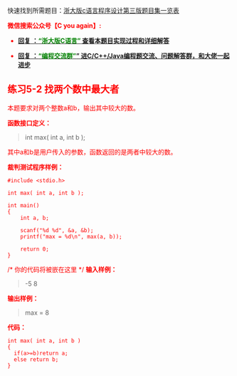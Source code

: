 
快速找到所需题目：[浙大版c语言程序设计第三版题目集一览表](https://blog.csdn.net/qq_40625778/article/details/116845338)

<font color='red'> **微信搜索公众号【C you again】:**

- [**回复 ：<font color='green'>“浙大版C语言”</font> 查看本题目实现过程和详细解答** ](  http://gzh.cyouagain.cn/) 
 
- [ **回复 ：<font color='green'>“编程交流群”</font>” 进C/C++/Java编程题交流、问题解答群，和大佬一起进步**  ](  http://cyouagain.cn/    ) 




## 练习5-2 找两个数中最大者

本题要求对两个整数a和b，输出其中较大的数。

**函数接口定义：**

> int max( int a, int b );

其中a和b是用户传入的参数，函数返回的是两者中较大的数。

**裁判测试程序样例：**

    #include <stdio.h>
    
    int max( int a, int b );
    
    int main()
    {    
        int a, b;
    
        scanf("%d %d", &a, &b);
        printf("max = %d\n", max(a, b));
    
        return 0;
    }

/* 你的代码将被嵌在这里 */
**输入样例：**

> -5 8

**输出样例：**

> max = 8

**代码：**

```
int max( int a, int b )
{
  if(a>=b)return a;
  else return b;
}
```





